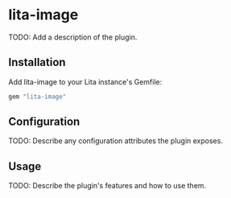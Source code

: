 # lita-image

TODO: Add a description of the plugin.

## Installation

Add lita-image to your Lita instance's Gemfile:

``` ruby
gem "lita-image"
```

## Configuration

TODO: Describe any configuration attributes the plugin exposes.

## Usage

TODO: Describe the plugin's features and how to use them.
